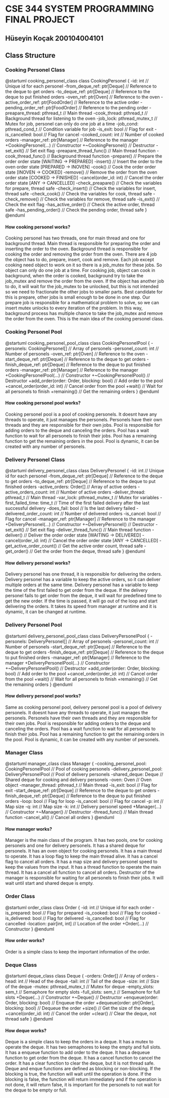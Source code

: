 # CSE 344 SYSTEM PROGRAMMING FINAL PROJECT

## Hüseyin Koçak 200104004101

## Class Structure

### Cooking Personel Class

@startuml cooking_personel_class
class CookingPersonel {
-id: int // Unique id for each personel
-from_deque_ref: ptr[Deque] // Reference to the deque to get orders
-to_deque_ref: ptr[Deque] // Reference to the deque to put finished orders
-oven_ref: ptr[Oven] // Reference to the oven
-active_order_ref: ptr[FoodOrder] // Reference to the active order
-pending_order_ref: ptr[FoodOrder] // Reference to the pending order
-preapare_thread: pthread_t // Main thread
-cook_thread: pthread_t // Background thread for listening to the oven
-job_lock: pthread_mutex_t // Mutex for job, personel can only do one job at a time
-job_cond: pthread_cond_t // Condition variable for job
-is_exit: bool // Flag for exit
-is_cancelled: bool // Flag for cancel
-cooked_count: int // Number of cooked orders
-manager_ref: ptr[Manager] // Reference to the manager
+CookingPersonel(...) // Constructor
+~CookingPersonel() // Destructor
-set_exit() // Set exit flag
-preapare_thread_func() // Main thread function
-cook_thread_func() // Background thread function
-prepare() // Prepare the order order state [WAITING -> PREPARED]
-insert() // Insert the order to the oven order state [PREPARED -> INOVEN]
-cook() // Cook the order order state [INOVEN -> COOKED]
-remove() // Remove the order from the oven order state [COOKED -> FINISHED]
-cancel(order_id: int) // Cancel the order order state [ANY -> CANCELLED]
-check_preapare() // Check the variables for prepare, thread safe
-check_insert() // Check the variables for insert, thread safe
-check_cook() // Check the variables for cook, thread safe
-check_remove() // Check the variables for remove, thread safe
-is_exit() // Check the exit flag
-has_active_order() // Check the active order, thread safe
-has_pending_order() // Check the pending order, thread safe
}
@enduml

#### How cooking personel works?

Cooking personel has two threads, one for main thread and one for background thread. Main thread is responsible for preparing the order and inserting the order to the oven. Background thread is responsible for cooking the order and removing the order from the oven. There are 4 job the object has to do, prepare, insert, cook and remove. Each job except cooking need object to work on it so there is a job_mutex for these jobs. So object can only do one job at a time. For cooking job, object can cook in background, when the order is cooked, background try to take the job_mutex and remove the order from the oven. If the object has another job to do, it will wait for the job_mutex to be unlocked, but this is not intended so we need to fractionate the other jobs to smaller parts. Best candidate for this is prepare, other jobs is small enough to be done in one step. Our prepare job is responsible for a mathematical problem to solve, so we can insert mutex unlocks to every iteration of the problem. In this way, background process has multiple chance to take the job_mutex and remove the order from the oven. This is the main idea of the cooking personel class.

### Cooking Personel Pool

@startuml cooking_personel_pool_class
class CookingPersonelPool {
-personels: CookingPersonel[] // Array of personels
-personel_count: int // Number of personels
-oven_ref: ptr[Oven] // Reference to the oven
-start_deque_ref: ptr[Deque] // Reference to the deque to get orders
-finish_deque_ref: ptr[Deque] // Reference to the deque to put finished orders
-manager_ref: ptr[Manager] // Reference to the manager
+CookingPersonelPool(...) // Constructor
+~CookingPersonelPool() // Destructor
+add_order(order: Order, blocking: bool) // Add order to the pool
+cancel_order(order_id: int) // Cancel order from the pool
+wait() // Wait for all personels to finish
+remaining() // Get the remaining orders
}
@enduml

#### How cooking personel pool works?

Cooking personel pool is a pool of cooking personels. It doesnt have any threads to operate, it just manages the personels. Personels have their own threads and they are responsible for their own jobs. Pool is responsible for adding orders to the deque and canceling the orders. Pool has a wait function to wait for all personels to finish their jobs. Pool has a remaining function to get the remaining orders in the pool. Pool is dynamic, it can be created with any number of personels.

### Delivery Personel Class

@startuml delivery_personel_class
class DeliveryPersonel {
-id: int // Unique id for each personel
-from_deque_ref: ptr[Deque] // Reference to the deque to get orders
-to_deque_ref: ptr[Deque] // Reference to the deque to put finished orders
-active_orders: Order[] // Array of active orders
-active_orders_count: int // Number of active orders
-deliver_thread: pthread_t // Main thread
-var_lock: pthread_mutex_t // Mutex for variables
-first_failed_time: time_t // Time of the first failed delivery after the last successful delivery
-does_fail: bool // Is the last delivery failed
-delivered_order_count: int // Number of delivered orders
-is_cancel: bool // Flag for cancel
-manager_ref: ptr[Manager] // Reference to the manager
+DeliveryPersonel(...) // Constructor
+~DeliveryPersonel() // Destructor
-set_exit() // Set exit flag
-deliver_thread_func() // Main thread function
-deliver() // Deliver the order order state [WAITING -> DELIVERED]
-cancel(order_id: int) // Cancel the order order state [ANY -> CANCELLED]
-get_active_order_count() // Get the active order count, thread safe
-get_order() // Get the order from the deque, thread safe
}
@enduml

#### How delivery personel works?

Delivery personel has one thread, it is responsible for delivering the orders. Delivery personel has a variable to keep the active orders, so it can deliver multiple orders at the same time. Delivery personel has a variable to keep the time of the first failed to get order from the deque. If the delivery personel fails to get order from the deque, it will wait for predefined time to get the new order. If the time is passed, it will go out of the loop and start delivering the orders. It takes its speed from manager at runtime and it is dynamic, it can be changed at runtime.

### Delivery Personel Pool

@startuml delivery_personel_pool_class
class DeliveryPersonelPool {
-personels: DeliveryPersonel[] // Array of personels
-personel_count: int // Number of personels
-start_deque_ref: ptr[Deque] // Reference to the deque to get orders
-finish_deque_ref: ptr[Deque] // Reference to the deque to put finished orders
-manager_ref: ptr[Manager] // Reference to the manager
+DeliveryPersonelPool(...) // Constructor
+~DeliveryPersonelPool() // Destructor
+add_order(order: Order, blocking: bool) // Add order to the pool
+cancel_order(order_id: int) // Cancel order from the pool
+wait() // Wait for all personels to finish
+remaining() // Get the remaining orders
}
@enduml

#### How delivery personel pool works?

Same as cooking personel pool, delivery personel pool is a pool of delivery personels. It doesnt have any threads to operate, it just manages the personels. Personels have their own threads and they are responsible for their own jobs. Pool is responsible for adding orders to the deque and canceling the orders. Pool has a wait function to wait for all personels to finish their jobs. Pool has a remaining function to get the remaining orders in the pool. Pool is dynamic, it can be created with any number of personels.

### Manager Class

@startuml manager_class
class Manager {
-cooking_personel_pool: CookingPersonelPool // Pool of cooking personels
-delivery_personel_pool: DeliveryPersonelPool // Pool of delivery personels
-shared_deque: Deque // Shared deque for cooking and delivery personels
-oven: Oven // Oven object
-manager_thread: pthread_t // Main thread
-is_exit: bool // Flag for exit
-start_deque_ref: ptr[Deque] // Reference to the deque to get orders
-finish_deque_ref: ptr[Deque] // Reference to the deque to put finished orders
-loop: bool // Flag for loop
-is_cancel: bool // Flag for cancel
-p: int // Map size
-q: int // Map size
-k: int // Delivery personel speed
+Manager(...) // Constructor
+~Manager() // Destructor
-thread_func() // Main thread function
-cancel_all() // Cancel all orders
}
@enduml

#### How manager works?

Manager is the main class of the program. It has two pools, one for cooking personels and one for delivery personels. It has a shared deque for personels. It has an oven object for cooking personels. It has a main thread to operate. It has a loop flag to keep the main thread alive. It has a cancel flag to cancel all orders. It has a map size and delivery personel speed to keep the values from the input. It has a thread function to operate the main thread. It has a cancel all function to cancel all orders. Destructor of the manager is responsible for waiting for all personels to finish their jobs. It will wait until start and shared deque is empty.

### Order Class

@startuml order_class
class Order {
-id: int // Unique id for each order
-is_prepared: bool // Flag for prepared
-is_cooked: bool // Flag for cooked
-is_delivered: bool // Flag for delivered
-is_cancelled: bool // Flag for cancelled
-location: pair[int, int] // Location of the order
+Order(...) // Constructor
}
@enduml

#### How order works?

Order is a simple class to keep the important information of the order.

### Deque Class

@startuml deque_class
class Deque {
-orders: Order[] // Array of orders
-head: int // Head of the deque
-tail: int // Tail of the deque
-size: int // Size of the deque
-mutex: pthread_mutex_t // Mutex for deque
-empty_slots: sem_t // Semaphore for empty slots
-full_slots: sem_t // Semaphore for full slots
+Deque(...) // Constructor
+~Deque() // Destructor
+enqueue(order: Order, blocking: bool) // Enqueue the order
+dequeue(order: ptr[Order], blocking: bool) // Dequeue the order
+size() // Get the size of the deque
+cancel(order_id: int) // Cancel the order
+clear() // Clear the deque, not thread safe
}
@enduml

#### How deque works?

Deque is a simple class to keep the orders in a deque. It has a mutex to operate the deque. It has two semaphores to keep the empty and full slots. It has a enqueue function to add order to the deque. It has a dequeue function to get order from the deque. It has a cancel function to cancel the order. It has a clear function to clear the deque, but it is not thread safe. Deque and enque functions are defined as blocking or non-blocking. If the blocking is true, the function will wait until the operation is done. If the blocking is false, the function will return immediately and if the operation is not done, it will return false, it is important for the personels to not wait for the deque to be empty or full.
